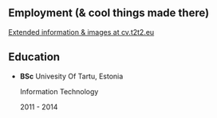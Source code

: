 
<div class="flex flex-col md:flex-row mt-4 -mx-2">
	<div class="w-3/4 px-2">
		<h2 class="text-3xl print:text-2x font-semibold mb-4">Employment <span class="text-base">(& cool things made there)</span></h2>
		<a class="hidden print:block text-sm -mt-4 mb-4" href="https://cv.t2t2.eu">Extended information & images at cv.t2t2.eu</a>
		<list-jobs />
	</div>
	<div class="w-1/4 px-2">
		<h2 class="text-3xl print:text-2xl font-semibold">Education</h2>
		<ul>
			<li>
				<p>
					<strong class="print:block">BSc</strong>
					Univesity Of Tartu, Estonia
				</p>
				<p class="text-sm">
					Information Technology
				</p>
				<p class="text-sm">
					2011 - 2014
				</p>
			</li>
		</ul>
	</div>
</div>